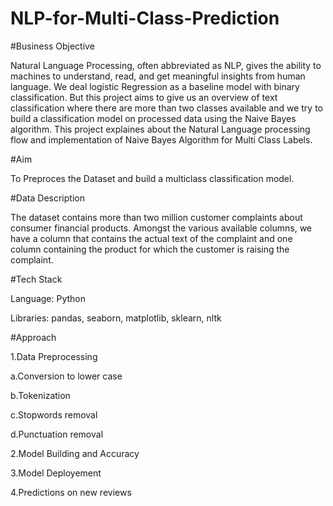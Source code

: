 # NLP-for-Multi-Class-Prediction

#Business Objective

Natural Language Processing, often abbreviated as NLP, gives the ability to machines to understand, read, and get meaningful insights from human language. We deal logistic Regression as a baseline model with binary classification. But this project aims to give us an overview of text classification where there are more than two classes available and we try to build a classification model on processed data using the Naive Bayes algorithm. This project explaines about the Natural Language processing flow and implementation of Naive Bayes Algorithm for Multi Class Labels.


#Aim

To Preproces the Dataset and build a multiclass classification model.



#Data Description 

The dataset contains more than two million customer complaints about consumer financial products. Amongst the various available columns, we have a column that contains the actual text of the complaint and one column containing the product for which the customer is raising the complaint.



#Tech Stack

Language: Python

Libraries:  pandas, seaborn, matplotlib, sklearn, nltk



#Approach



1.Data Preprocessing

a.Conversion to lower case

b.Tokenization

c.Stopwords removal

d.Punctuation removal

2.Model Building and Accuracy 

3.Model Deployement

4.Predictions on new reviews
